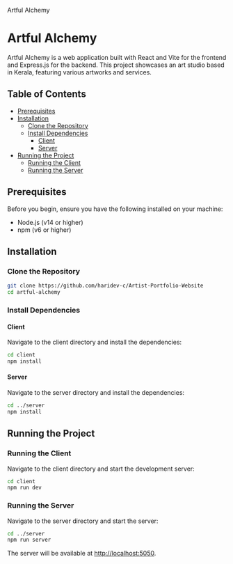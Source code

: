 Artful Alchemy

# Artful Alchemy

Artful Alchemy is a web application built with React and Vite for the frontend and Express.js for the backend. This project showcases an art studio based in Kerala, featuring various artworks and services.

## Table of Contents

- [Prerequisites](#prerequisites)
- [Installation](#installation)
  - [Clone the Repository](#clone-the-repository)
  - [Install Dependencies](#install-dependencies)
    - [Client](#client)
    - [Server](#server)
- [Running the Project](#running-the-project)
  - [Running the Client](#running-the-client)
  - [Running the Server](#running-the-server)

## Prerequisites

Before you begin, ensure you have the following installed on your machine:

- Node.js (v14 or higher)
- npm (v6 or higher)

## Installation

### Clone the Repository

```bash
git clone https://github.com/haridev-c/Artist-Portfolio-Website
cd artful-alchemy
```

### Install Dependencies

#### Client

Navigate to the client directory and install the dependencies:

```bash
cd client
npm install
```

#### Server

Navigate to the server directory and install the dependencies:

```bash
cd ../server
npm install
```

## Running the Project

### Running the Client

Navigate to the client directory and start the development server:

```bash
cd client
npm run dev
```

### Running the Server

Navigate to the server directory and start the server:

```bash
cd ../server
npm run server
```

The server will be available at [http://localhost:5050](http://localhost:5050).
